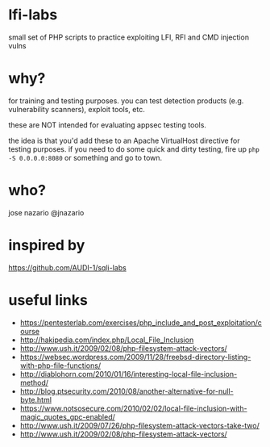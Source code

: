 # lfi-labs

small set of PHP scripts to practice exploiting LFI, RFI and CMD injection vulns

# why?

for training and testing purposes. you can test detection products (e.g. vulnerability scanners), exploit tools, etc. 

these are NOT intended for evaluating appsec testing tools.

the idea is that you'd add these to an Apache VirtualHost directive for testing purposes. if you need to do some quick and dirty testing, fire up `php -S 0.0.0.0:8080` or something and go to town. 

# who?

jose nazario @jnazario

# inspired by 

https://github.com/AUDI-1/sqli-labs

# useful links

- https://pentesterlab.com/exercises/php_include_and_post_exploitation/course
- http://hakipedia.com/index.php/Local_File_Inclusion
- http://www.ush.it/2009/02/08/php-filesystem-attack-vectors/
- https://websec.wordpress.com/2009/11/28/freebsd-directory-listing-with-php-file-functions/
- http://diablohorn.com/2010/01/16/interesting-local-file-inclusion-method/
- http://blog.ptsecurity.com/2010/08/another-alternative-for-null-byte.html
- https://www.notsosecure.com/2010/02/02/local-file-inclusion-with-magic_quotes_gpc-enabled/
- http://www.ush.it/2009/07/26/php-filesystem-attack-vectors-take-two/
- http://www.ush.it/2009/02/08/php-filesystem-attack-vectors/
